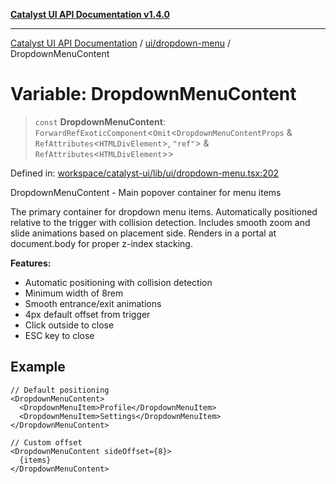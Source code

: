[**Catalyst UI API Documentation v1.4.0**](../../../README.md)

---

[Catalyst UI API Documentation](../../../README.md) / [ui/dropdown-menu](../README.md) / DropdownMenuContent

# Variable: DropdownMenuContent

> `const` **DropdownMenuContent**: `ForwardRefExoticComponent`\<`Omit`\<`DropdownMenuContentProps` & `RefAttributes`\<`HTMLDivElement`\>, `"ref"`\> & `RefAttributes`\<`HTMLDivElement`\>\>

Defined in: [workspace/catalyst-ui/lib/ui/dropdown-menu.tsx:202](https://github.com/TheBranchDriftCatalyst/catalyst-ui/blob/main/lib/ui/dropdown-menu.tsx#L202)

DropdownMenuContent - Main popover container for menu items

The primary container for dropdown menu items. Automatically positioned relative to
the trigger with collision detection. Includes smooth zoom and slide animations based
on placement side. Renders in a portal at document.body for proper z-index stacking.

**Features:**

- Automatic positioning with collision detection
- Minimum width of 8rem
- Smooth entrance/exit animations
- 4px default offset from trigger
- Click outside to close
- ESC key to close

## Example

```tsx
// Default positioning
<DropdownMenuContent>
  <DropdownMenuItem>Profile</DropdownMenuItem>
  <DropdownMenuItem>Settings</DropdownMenuItem>
</DropdownMenuContent>

// Custom offset
<DropdownMenuContent sideOffset={8}>
  {items}
</DropdownMenuContent>
```
